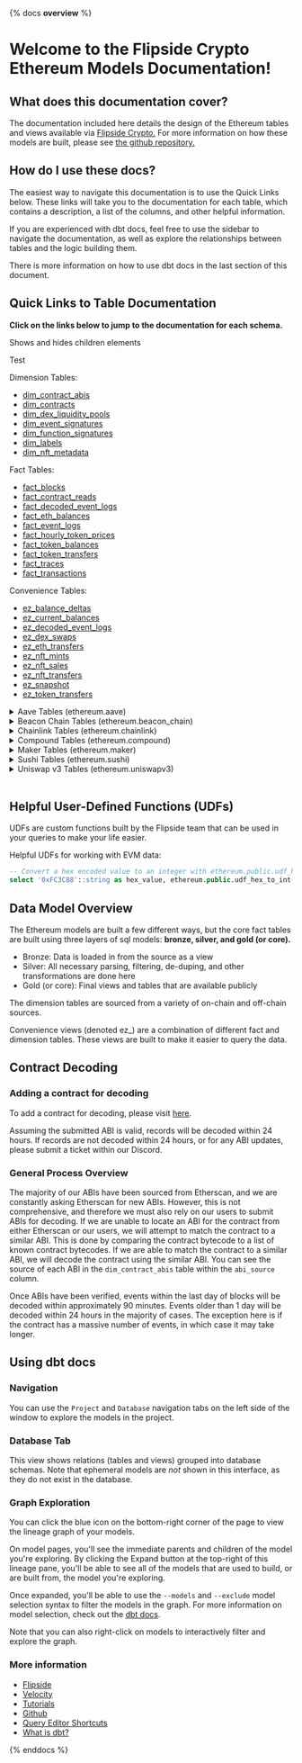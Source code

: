 {% docs __overview__ %}

# Welcome to the Flipside Crypto Ethereum Models Documentation!

## **What does this documentation cover?**
The documentation included here details the design of the Ethereum tables and views available via [Flipside Crypto.](https://flipsidecrypto.xyz/earn) For more information on how these models are built, please see [the github repository.](https://github.com/FlipsideCrypto/ethereum-models)

## **How do I use these docs?**
The easiest way to navigate this documentation is to use the Quick Links below. These links will take you to the documentation for each table, which contains a description, a list of the columns, and other helpful information.

If you are experienced with dbt docs, feel free to use the sidebar to navigate the documentation, as well as explore the relationships between tables and the logic building them.

There is more information on how to use dbt docs in the last section of this document.

## **Quick Links to Table Documentation**

**Click on the links below to jump to the documentation for each schema.**

<Collapsible header="The header info">
    <div>
        <p>Shows and hides children elements</p>
    </div>
</Collapsible>


<FAQ src='Troubleshooting/sql-errors' alt_header="a header" />



<Collapsible header="Core Tables (ethereum.core)">
    <div>
        <p>Test

  Dimension Tables:
  - [dim_contract_abis](https://flipsidecrypto.github.io/ethereum-models/#!/model/model.ethereum_models.core__dim_contract_abis)
  - [dim_contracts](https://flipsidecrypto.github.io/ethereum-models/#!/model/model.ethereum_models.core__dim_contracts)
  - [dim_dex_liquidity_pools](https://flipsidecrypto.github.io/ethereum-models/#!/model/model.ethereum_models.core__dim_dex_liquidity_pools)
  - [dim_event_signatures](https://flipsidecrypto.github.io/ethereum-models/#!/model/model.ethereum_models.core__dim_event_signatures)
  - [dim_function_signatures](https://flipsidecrypto.github.io/ethereum-models/#!/model/model.ethereum_models.core__dim_function_signatures)
  - [dim_labels](https://flipsidecrypto.github.io/ethereum-models/#!/model/model.ethereum_models.core__dim_labels)
  - [dim_nft_metadata](https://flipsidecrypto.github.io/ethereum-models/#!/model/model.ethereum_models.core__dim_nft_metadata)

  Fact Tables:
  - [fact_blocks](https://flipsidecrypto.github.io/ethereum-models/#!/model/model.ethereum_models.core__fact_blocks)
  - [fact_contract_reads](https://flipsidecrypto.github.io/ethereum-models/#!/model/model.ethereum_models.core__fact_contract_reads)
  - [fact_decoded_event_logs](https://flipsidecrypto.github.io/ethereum-models/#!/model/model.ethereum_models.core__fact_decoded_event_logs)
  - [fact_eth_balances](https://flipsidecrypto.github.io/ethereum-models/#!/model/model.ethereum_models.core__fact_eth_balances)
  - [fact_event_logs](https://flipsidecrypto.github.io/ethereum-models/#!/model/model.ethereum_models.core__fact_event_logs)
  - [fact_hourly_token_prices](https://flipsidecrypto.github.io/ethereum-models/#!/model/model.ethereum_models.core__fact_hourly_token_prices)
  - [fact_token_balances](https://flipsidecrypto.github.io/ethereum-models/#!/model/model.ethereum_models.core__fact_token_balances)
  - [fact_token_transfers](https://flipsidecrypto.github.io/ethereum-models/#!/model/model.ethereum_models.core__fact_token_transfers)
  - [fact_traces](https://flipsidecrypto.github.io/ethereum-models/#!/model/model.ethereum_models.core__fact_traces)
  - [fact_transactions](https://flipsidecrypto.github.io/ethereum-models/#!/model/model.ethereum_models.core__fact_transactions)

  Convenience Tables:

  - [ez_balance_deltas](https://flipsidecrypto.github.io/ethereum-models/#!/model/model.ethereum_models.core__ez_balance_deltas)
  - [ez_current_balances](https://flipsidecrypto.github.io/ethereum-models/#!/model/model.ethereum_models.core__ez_current_balances)
  - [ez_decoded_event_logs](https://flipsidecrypto.github.io/ethereum-models/#!/model/model.ethereum_models.core__ez_decoded_event_logs)
  - [ez_dex_swaps](https://flipsidecrypto.github.io/ethereum-models/#!/model/model.ethereum_models.core__ez_dex_swaps)
  - [ez_eth_transfers](https://flipsidecrypto.github.io/ethereum-models/#!/model/model.ethereum_models.core__ez_eth_transfers)
  - [ez_nft_mints](https://flipsidecrypto.github.io/ethereum-models/#!/model/model.ethereum_models.core__ez_nft_mints)
  - [ez_nft_sales](https://flipsidecrypto.github.io/ethereum-models/#!/model/model.ethereum_models.core__ez_nft_sales)
  - [ez_nft_transfers](https://flipsidecrypto.github.io/ethereum-models/#!/model/model.ethereum_models.core__ez_nft_transfers)
  - [ez_snapshot](https://flipsidecrypto.github.io/ethereum-models/#!/model/model.ethereum_models.core__ez_snapshot)
  - [ez_token_transfers](https://flipsidecrypto.github.io/ethereum-models/#!/model/model.ethereum_models.core__ez_token_transfers)

</p>
    </div>
</Collapsible>

<details>
  <summary>Aave Tables (ethereum.aave)</summary>

- [ez_borrows](https://flipsidecrypto.github.io/ethereum-models/#!/model/model.ethereum_models.aave__ez_borrows) 
- [ez_deposits](https://flipsidecrypto.github.io/ethereum-models/#!/model/model.ethereum_models.aave__ez_deposits)
- [ez_flashloans](https://flipsidecrypto.github.io/ethereum-models/#!/model/model.ethereum_models.aave__ez_flashloans)
- [ez_liquidations](https://flipsidecrypto.github.io/ethereum-models/#!/model/model.ethereum_models.aave__ez_liquidations)
- [ez_market_stats](https://flipsidecrypto.github.io/ethereum-models/#!/model/model.ethereum_models.aave__ez_market_stats)
- [ez_proposals](https://flipsidecrypto.github.io/ethereum-models/#!/model/model.ethereum_models.aave__ez_proposals)
- [ez_repayments](https://flipsidecrypto.github.io/ethereum-models/#!/model/model.ethereum_models.aave__ez_repayments)
- [ez_votes](https://flipsidecrypto.github.io/ethereum-models/#!/model/model.ethereum_models.aave__ez_votes)
- [ez_withdraws](https://flipsidecrypto.github.io/ethereum-models/#!/model/model.ethereum_models.aave__ez_withdraws)

</details>

<details>
  <summary>Beacon Chain Tables (ethereum.beacon_chain)</summary>

- [fact_blocks](https://flipsidecrypto.github.io/ethereum-models/#!/model/model.ethereum_models.beacon_chain__fact_blocks)
- [fact_attestations](https://flipsidecrypto.github.io/ethereum-models/#!/model/model.ethereum_models.beacon_chain__fact_attestations)
- [fact_deposits](https://flipsidecrypto.github.io/ethereum-models/#!/model/model.ethereum_models.beacon_chain__fact_deposits)

</details>

<details>
  <summary>Chainlink Tables (ethereum.chainlink)</summary>

- [dim_oracle_feeds](https://flipsidecrypto.github.io/ethereum-models/#!/model/model.ethereum_models.chainlink__dim_oracle_feeds)
- [ez_oracle_feeds](https://flipsidecrypto.github.io/ethereum-models/#!/model/model.ethereum_models.chainlink__ez_oracle_feeds)
- [fact_oracle_feeds](https://flipsidecrypto.github.io/ethereum-models/#!/model/model.ethereum_models.chainlink__fact_oracle_feeds)
</details>

<details>
  <summary>Compound Tables (ethereum.compound)</summary>

- [ez_asset_details](https://flipsidecrypto.github.io/ethereum-models/#!/model/model.ethereum_models.compound__ez_asset_details)
- [ez_borrows](https://flipsidecrypto.github.io/ethereum-models/#!/model/model.ethereum_models.compound__ez_borrows)
- [ez_deposits](https://flipsidecrypto.github.io/ethereum-models/#!/model/model.ethereum_models.compound__ez_deposits)
- [ez_liquidations](https://flipsidecrypto.github.io/ethereum-models/#!/model/model.ethereum_models.compound__ez_liquidations)
- [ez_market_stats](https://flipsidecrypto.github.io/ethereum-models/#!/model/model.ethereum_models.compound__ez_market_stats)
- [ez_redemptions](https://flipsidecrypto.github.io/ethereum-models/#!/model/model.ethereum_models.compound__ez_redemptions)
- [ez_repayments](https://flipsidecrypto.github.io/ethereum-models/#!/model/model.ethereum_models.compound__ez_repayments)
</details>

<details>
  <summary>Maker Tables (ethereum.maker)</summary>

- [ez_delegations](https://flipsidecrypto.github.io/ethereum-models/#!/model/model.ethereum_models.maker__ez_delegations)
- [ez_deposits](https://flipsidecrypto.github.io/ethereum-models/#!/model/model.ethereum_models.maker__ez_deposits)
- [ez_flash_loans](https://flipsidecrypto.github.io/ethereum-models/#!/model/model.ethereum_models.maker__ez_flash_loans)
- [ez_governance_votes](https://flipsidecrypto.github.io/ethereum-models/#!/model/model.ethereum_models.maker__ez_governance_votes)
- [ez_liquidations](https://flipsidecrypto.github.io/ethereum-models/#!/model/model.ethereum_models.maker__ez_liquidations)
- [ez_repayments](https://flipsidecrypto.github.io/ethereum-models/#!/model/model.ethereum_models.maker__ez_repayments)
- [ez_vault_creation](https://flipsidecrypto.github.io/ethereum-models/#!/model/model.ethereum_models.maker__ez_vault_creation)
- [ez_withdrawals](https://flipsidecrypto.github.io/ethereum-models/#!/model/model.ethereum_models.maker__ez_withdrawals)
</details>

<details>
  <summary>Sushi Tables (ethereum.sushi)</summary>

- [dim_distributor_reward_schedule](https://flipsidecrypto.github.io/ethereum-models/#!/model/model.ethereum_models.sushi__dim_distributor_reward_schedule)
- [ez_borrowing](https://flipsidecrypto.github.io/ethereum-models/#!/model/model.ethereum_models.sushi__ez_borrowing)
- [ez_lending](https://flipsidecrypto.github.io/ethereum-models/#!/model/model.ethereum_models.sushi__ez_lending)
- [ez_swaps](https://flipsidecrypto.github.io/ethereum-models/#!/model/model.ethereum_models.sushi__ez_swaps)
</details>

<details>
  <summary>Uniswap v3 Tables (ethereum.uniswapv3)</summary>

- [ez_lp_actions](https://flipsidecrypto.github.io/ethereum-models/#!/model/model.ethereum_models.uniswapv3__ez_lp_actions)
- [ez_pool_stats](https://flipsidecrypto.github.io/ethereum-models/#!/model/model.ethereum_models.uniswapv3__ez_pool_stats)
- [ez_pools](https://flipsidecrypto.github.io/ethereum-models/#!/model/model.ethereum_models.uniswapv3__ez_pools)
- [ez_position_collected_fees](https://flipsidecrypto.github.io/ethereum-models/#!/model/model.ethereum_models.uniswapv3__ez_position_collected_fees)
- [ez_positions](https://flipsidecrypto.github.io/ethereum-models/#!/model/model.ethereum_models.uniswapv3__ez_positions)
- [ez_swaps](https://flipsidecrypto.github.io/ethereum-models/#!/model/model.ethereum_models.uniswapv3__ez_swaps)
</details>
</br>



## **Helpful User-Defined Functions (UDFs)**

UDFs are custom functions built by the Flipside team that can be used in your queries to make your life easier.

Helpful UDFs for working with EVM data:
```sql
-- Convert a hex encoded value to an integer with ethereum.public.udf_hex_to_int(FIELD::string)
select '0xFC3C88'::string as hex_value, ethereum.public.udf_hex_to_int('0xFC3C88') as int_value
```


## **Data Model Overview**

The Ethereum models are built a few different ways, but the core fact tables are built using three layers of sql models: **bronze, silver, and gold (or core).**

- Bronze: Data is loaded in from the source as a view
- Silver: All necessary parsing, filtering, de-duping, and other transformations are done here
- Gold (or core): Final views and tables that are available publicly

The dimension tables are sourced from a variety of on-chain and off-chain sources.

Convenience views (denoted ez_) are a combination of different fact and dimension tables. These views are built to make it easier to query the data.

## **Contract Decoding**
### Adding a contract for decoding
To add a contract for decoding, please visit [here](https://science.flipsidecrypto.xyz/abi-requestor/). 

Assuming the submitted ABI is valid, records will be decoded within 24 hours. If records are not decoded within 24 hours, or for any ABI updates, please submit a ticket within our Discord. 

### General Process Overview

The majority of our ABIs have been sourced from Etherscan, and we are constantly asking Etherscan for new ABIs. However, this is not comprehensive, and therefore we must also rely on our users to submit ABIs for decoding.
If we are unable to locate an ABI for the contract from either Etherscan or our users, we will attempt to match the contract to a similar ABI. This is done by comparing the contract bytecode to a list of known contract bytecodes. If we are able to match the contract to a similar ABI, we will decode the contract using the similar ABI. You can see the source of each ABI in the `dim_contract_abis` table within the `abi_source` column. 

Once ABIs have been verified, events within the last day of blocks will be decoded within approximately 90 minutes. Events older than 1 day will be decoded within 24 hours in the majority of cases. The exception here is if the contract has a massive number of events, in which case it may take longer.

## **Using dbt docs**
### Navigation

You can use the ```Project``` and ```Database``` navigation tabs on the left side of the window to explore the models in the project.

### Database Tab

This view shows relations (tables and views) grouped into database schemas. Note that ephemeral models are *not* shown in this interface, as they do not exist in the database.

### Graph Exploration

You can click the blue icon on the bottom-right corner of the page to view the lineage graph of your models.

On model pages, you'll see the immediate parents and children of the model you're exploring. By clicking the Expand button at the top-right of this lineage pane, you'll be able to see all of the models that are used to build, or are built from, the model you're exploring.

Once expanded, you'll be able to use the ```--models``` and ```--exclude``` model selection syntax to filter the models in the graph. For more information on model selection, check out the [dbt docs](https://docs.getdbt.com/docs/model-selection-syntax).

Note that you can also right-click on models to interactively filter and explore the graph.


### **More information**
- [Flipside](https://flipsidecrypto.xyz/earn)
- [Velocity](https://app.flipsidecrypto.com/velocity?nav=Discover)
- [Tutorials](https://docs.flipsidecrypto.com/our-data/tutorials)
- [Github](https://github.com/FlipsideCrypto/ethereum-models)
- [Query Editor Shortcuts](https://docs.flipsidecrypto.com/velocity/query-editor-shortcuts)
- [What is dbt?](https://docs.getdbt.com/docs/introduction)

{% enddocs %}
